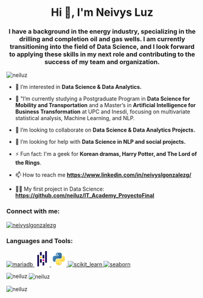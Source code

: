 <h1 align="center">Hi 👋, I'm Neivys Luz</h1>
<h3 align="center">I have a background in the energy industry, specializing in the drilling and completion oil and gas wells. I am currently transitioning into the field of Data Science, and I look forward to applying these skills in my next role and contributing to the success of my team and organization.</h3>

<p align="left"> <img src="https://komarev.com/ghpvc/?username=neiluz&label=Profile%20views&color=0e75b6&style=flat" alt="neiluz" /> </p>

- 👀 I’m interested in **Data Science & Data Analytics.**

- 🌱 "I’m currently studying a Postgraduate Program in **Data Science for Mobility and Transportation** and a Master’s in **Artificial Intelligence for Business Transformation** at UPC and Inesdi, focusing on multivariate statistical analysis, Machine Learning, and NLP.

- 👯 I’m looking to collaborate on **Data Science & Data Analytics Projects.**

- 🤝 I’m looking for help with **Data Science in NLP and social projects.**

- ⚡ Fun fact: I'm a geek for **Korean dramas, Harry Potter, and The Lord of the Rings**.

- 📫 How to reach me **https://www.linkedin.com/in/neivyslgonzalezg/**

- 👨‍💻 My first project in Data Science:  **https://github.com/neiluz/IT_Academy_ProyectoFinal**

<h3 align="left">Connect with me:</h3>
<p align="left">
<a href="https://linkedin.com/in/neivyslgonzalezg" target="blank"><img align="center" src="https://raw.githubusercontent.com/rahuldkjain/github-profile-readme-generator/master/src/images/icons/Social/linked-in-alt.svg" alt="neivyslgonzalezg" height="30" width="40" /></a>
</p>

<h3 align="left">Languages and Tools:</h3>
<p align="left"> <a href="https://mariadb.org/" target="_blank" rel="noreferrer"> <img src="https://www.vectorlogo.zone/logos/mariadb/mariadb-icon.svg" alt="mariadb" width="40" height="40"/> </a> <a href="https://pandas.pydata.org/" target="_blank" rel="noreferrer"> <img src="https://raw.githubusercontent.com/devicons/devicon/2ae2a900d2f041da66e950e4d48052658d850630/icons/pandas/pandas-original.svg" alt="pandas" width="40" height="40"/> </a> <a href="https://www.python.org" target="_blank" rel="noreferrer"> <img src="https://raw.githubusercontent.com/devicons/devicon/master/icons/python/python-original.svg" alt="python" width="40" height="40"/> </a> <a href="https://scikit-learn.org/" target="_blank" rel="noreferrer"> <img src="https://upload.wikimedia.org/wikipedia/commons/0/05/Scikit_learn_logo_small.svg" alt="scikit_learn" width="40" height="40"/> </a> <a href="https://seaborn.pydata.org/" target="_blank" rel="noreferrer"> <img src="https://seaborn.pydata.org/_images/logo-mark-lightbg.svg" alt="seaborn" width="40" height="40"/> </a> </p>

<p><img align="left" src="https://github-readme-stats.vercel.app/api/top-langs?username=neiluz&show_icons=true&locale=en&layout=compact" alt="neiluz" /></p>

<p>&nbsp;<img align="center" src="https://github-readme-stats.vercel.app/api?username=neiluz&show_icons=true&locale=en" alt="neiluz" /></p>

<p><img align="center" src="https://github-readme-streak-stats.herokuapp.com/?user=neiluz&" alt="neiluz" /></p>
